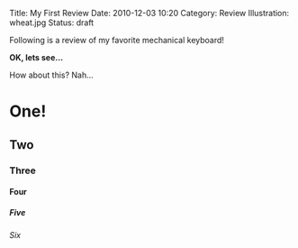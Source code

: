Title: My First Review
Date: 2010-12-03 10:20
Category: Review
Illustration: wheat.jpg
Status: draft

Following is a review of my favorite mechanical keyboard!

__OK, lets see...__

How about this? Nah...

# One!	
## Two
### Three
#### Four
##### Five
###### Six

